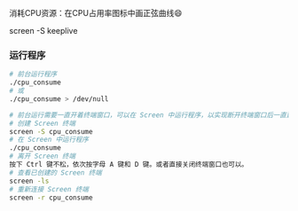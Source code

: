 消耗CPU资源：在CPU占用率图标中画正弦曲线😄

screen -S keeplive


###	运行程序
```bash
# 前台运行程序
./cpu_consume
# 或
./cpu_consume > /dev/null

# 前台运行需要一直开着终端窗口，可以在 Screen 中运行程序，以实现断开终端窗口后一直运行。
# 创建 Screen 终端
screen -S cpu_consume
# 在 Screen 中运行程序
./cpu_consume
# 离开 Screen 终端
按下 Ctrl 键不松，依次按字母 A 键和 D 键。或者直接关闭终端窗口也可以。
# 查看已创建的 Screen 终端
screen -ls
# 重新连接 Screen 终端
screen -r cpu_consume

```